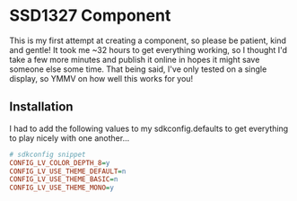 # SSD1327 Component

This is my first attempt at creating a component, so please be patient, kind and gentle! It took me ~32 hours to get everything working, so I thought I'd take a few more minutes and publish it online in hopes it might save someone else some time. That being said, I've only tested on a single display, so YMMV on how well this works for you!

## Installation

I had to add the following values to my sdkconfig.defaults to get everything to play nicely with one another...


```ini
# sdkconfig snippet
CONFIG_LV_COLOR_DEPTH_8=y
CONFIG_LV_USE_THEME_DEFAULT=n
CONFIG_LV_USE_THEME_BASIC=n
CONFIG_LV_USE_THEME_MONO=y

